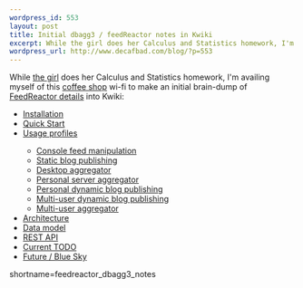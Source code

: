 ```yaml
--- 
wordpress_id: 553
layout: post
title: Initial dbagg3 / feedReactor notes in Kwiki
excerpt: While the girl does her Calculus and Statistics homework, I'm availing myself of this coffee shop wi-fi to make an initial brain-dump of FeedReactor details into Kwiki.
wordpress_url: http://www.decafbad.com/blog/?p=553
---
```

While [the girl][missadroit] does her Calculus and Statistics homework, I'm availing myself of this [coffee shop][coffee] wi-fi to make an initial brain-dump of [Feed<nop>Reactor details][feedreactor] into Kwiki:

<ul>
<li><a href="http://www.decafbad.com/kwiki/index.cgi?FeedReactorInstallation">Installation</a></li>
<li><a href="http://www.decafbad.com/kwiki/index.cgi?FeedReactorQuickStart">Quick Start</a></li>
<li><a href="http://www.decafbad.com/kwiki/index.cgi?FeedReactorUsageProfiles">Usage profiles</a></li>

<ul>
<li><a href="http://www.decafbad.com/kwiki/?FeedReactorUsageProfiles#console">Console feed manipulation</a></li>
<li><a href="http://www.decafbad.com/kwiki/?FeedReactorUsageProfiles#static_blog">Static blog publishing</a></li>
<li><a href="http://www.decafbad.com/kwiki/?FeedReactorUsageProfiles#desktop">Desktop aggregator</a></li>
<li><a href="http://www.decafbad.com/kwiki/?FeedReactorUsageProfiles#personal">Personal server aggregator</a></li>
<li><a href="http://www.decafbad.com/kwiki/?FeedReactorUsageProfiles#dynamic_blog">Personal dynamic blog publishing</a></li>
<li><a href="http://www.decafbad.com/kwiki/?FeedReactorUsageProfiles#multiuser_dynamic_blog">Multi-user dynamic blog publishing</a></li>
<li><a href="http://www.decafbad.com/kwiki/?FeedReactorUsageProfiles#multiuser">Multi-user aggregator</a></li>
</ul>
<li><a href="http://www.decafbad.com/kwiki/index.cgi?FeedReactorArchitecture">Architecture</a></li>
<li><a href="http://www.decafbad.com/kwiki/index.cgi?FeedReactorDataModel">Data model</a></li>
<li><a href="http://www.decafbad.com/kwiki/index.cgi?FeedReactorRestApi">REST API</a></li>
<li><a href="http://www.decafbad.com/kwiki/index.cgi?FeedReactorToDo">Current TODO</a></li>
<li><a href="http://www.decafbad.com/kwiki/index.cgi?FeedReactorBlueSky">Future / Blue Sky</a></li>
</ul>

[missadroit]: http://missadroit.livejournal.com
[coffee]: http://www.sweetwaterscafe.com/index.htm
[feedreactor]: http://www.decafbad.com/kwiki/index.cgi?FeedReactor
<!--more-->
shortname=feedreactor_dbagg3_notes
